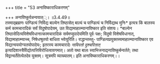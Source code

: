 +++
title = "53 अनाविष्काराधिकरणम्"

+++
अनाविष्कुर्वन्नन्वयात््। ॥3.4.49॥  
तस्माद्ब्रह्मणः पाण्डित्यं निर्विद्य बाल्येन तिष्ठासेत् बाल्यं च पाण्डित्यं च निर्विद्याथ मुनिः* इत्यत्र किं बालस्य कर्म कामचारादिकं सर्वं विदुषोपादेयम्, उत विद्यामाहात्म्यानाविष्कार इति संशयः। *बाल्येन तिष्ठासेदित्यविशेषविधानात्कामचारादिकं सर्वमप्युपादेयमिति पूर्वः पक्षः; विदुषो विशेषविधानात्, विद्यामाहात्म्याच्च, निषेधश्रुतयो बाधिता भवेयुरिति। राद्धान्तस्तु- पाण्डित्यप्रयुक्तस्वमाहात्म्यानाविष्कार एव विद्यान्वययोग्यतयोपादेयः; इतरस्य कामचारादेः *नाविरतो दुश्चरितात्* इत्यादिशास्त्रैर्विद्योत्पत्तिविरोधित्वावगमात्। अतो यथा बालः स्वाभिजनाद्यनाविष्कुर्बन्वर्तते; तथा विद्वान्वर्तेतेत्येतदेव युक्तम्। सूत्रमपि व्याख्यातम्। इति अनाविष्काराधिकरणम्।।